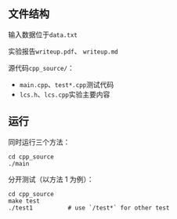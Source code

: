 ## 文件结构

输入数据位于`data.txt`

实验报告`writeup.pdf`、 `writeup.md`

源代码`cpp_source/`：

- `main.cpp`、`test*.cpp`测试代码
- `lcs.h`、`lcs.cpp`实验主要内容



## 运行

同时运行三个方法：

```shell
cd cpp_source
./main
```

分开测试（以方法 1 为例）：

```shell
cd cpp_source
make test
./test1          # use `/test*` for other test
```


